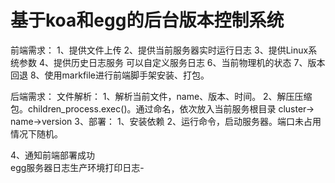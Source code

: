 # 基于koa和egg的后台版本控制系统

前端需求：
1、提供文件上传
2、提供当前服务器实时运行日志
3、提供Linux系统参数
4、提供历史日志服务
可以自定义服务日志
6、当前物理机的状态
7、版本回退
8、使用markfile进行前端脚手架安装、打包。

后端需求：
文件解析：
1、解析当前文件，name、版本、时间。
2、解压压缩包。children_process.exec()。通过命名，依次放入当前服务根目录 cluster-> name->version
3、部署：
1、安装依赖
2、运行命令，启动服务器。端口未占用情况下随机。

4、通知前端部署成功	
egg服务器日志生产环境打印日志-
